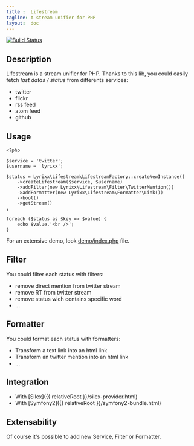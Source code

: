 ```yaml
---
title :  Lifestream
tagline: A stream unifier for PHP
layout:  doc
---
```


[![Build Status](https://secure.travis-ci.org/lyrixx/lifestream.png)](http://travis-ci.org/lyrixx/lifestream)

Description
-----------

Lifestream is a stream unifier for PHP. Thanks to this lib, you could easily
fetch *last datas / status* from differents services:

-  twitter
-  flickr
-  rss feed
-  atom feed
-  github

Usage
-----

    <?php

    $service = 'twitter';
    $username = 'lyrixx';

    $status = Lyrixx\Lifestream\LifestreamFactory::createNewInstance()
        ->createLifestream($service, $username)
        ->addFilter(new Lyrixx\Lifestream\Filter\TwitterMention())
        ->addFormatter(new Lyrixx\Lifestream\Formatter\Link())
        ->boot()
        ->getStream()
    ;

    foreach ($status as $key => $value) {
        echo $value.'<br />';
    }

For an extensive demo, look
[demo/index.php](https://github.com/lyrixx/lifestream/blob/master/demo/index.php)
file.

Filter
------

You could filter each status with filters:

-  remove direct mention from twitter stream
-  remove RT from twitter stream
-  remove status wich contains specific word
-  ...

Formatter
---------

You could format each status with formatters:

-  Transform a text link into an html link
-  Transform an twitter mention into an html link
-  ...

Integration
-----------

-  With [Silex]({{ relativeRoot }}/silex-provider.html)
-  With [Symfony2]({{ relativeRoot }}/symfony2-bundle.html)

Extensability
-------------

Of course it's possible to add new Service, Filter or Formatter.
